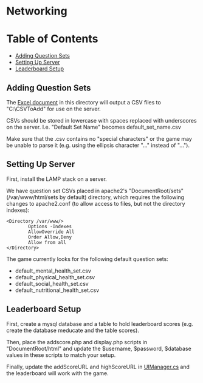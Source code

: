 # Networking

# Table of Contents
  * [Adding Question Sets](#QuestionSets)
  * [Setting Up Server](#Server)
  * [Leaderboard Setup](#Leaderboard)

<a name = "QuestionSets"></a>
## Adding Question Sets

The [Excel document](TemplateSheet.xlsm) in this directory will output a CSV files to "C:\CSVToAdd" for use on the server.

CSVs should be stored in lowercase with spaces replaced with underscores on the server. I.e. "Default Set Name" becomes default_set_name.csv

Make sure that the .csv contains no "special characters" or the game may be unable to parse it (e.g. using the ellipsis character "…" instead of "...").

<a name = "Server"></a>
## Setting Up Server
 
First, install the LAMP stack on a server.

We have question set CSVs placed in apache2's "DocumentRoot/sets" (/var/www/html/sets by default) directory, which requires the following changes to apache2.conf (to allow access to files, but not the directory indexes):

    <Directory /var/www/>
            Options -Indexes
            AllowOverride All
            Order Allow,Deny
            Allow from all
    </Directory>

The game currently looks for the following default question sets:
  * default_mental_health_set.csv
  * default_physical_health_set.csv
  * default_social_health_set.csv
  * default_nutritional_health_set.csv

<a name = "Leaderboard"></a>
## Leaderboard Setup

First, create a mysql database and a table to hold leaderboard scores (e.g. create the database meducate and the table scores).

Then, place the addscore.php and display.php scripts in "DocumentRoot/html" and update the $username, $password, $database values in these scripts to match your setup.

Finally, update the addScoreURL and highScoreURL in [UIManager.cs](../Assets/Scripts/UIManager.cs) and the leaderboard will work with the game.